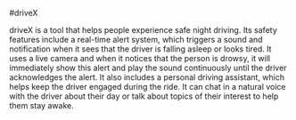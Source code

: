 #driveX

driveX is a tool that helps people experience safe night driving. Its safety features include a real-time alert system, which triggers a sound and notification when it sees that the driver is falling asleep or looks tired. It uses a live camera and when it notices that the person is drowsy, it will immediately show this alert and play the sound continuously until the driver acknowledges the alert. It also includes a personal driving assistant, which helps keep the driver engaged during the ride. It can chat in a natural voice with the driver about their day or talk about topics of their interest to help them stay awake.
